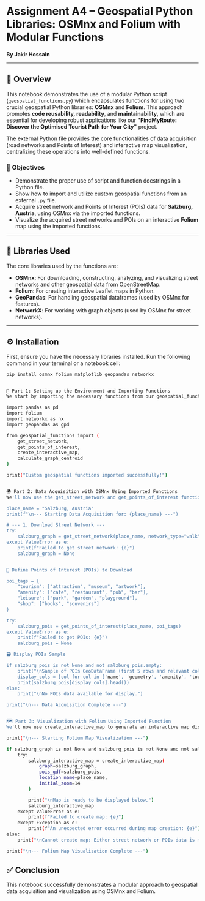 # Assignment A4 – Geospatial Python Libraries: OSMnx and Folium with Modular Functions  
**By Jakir Hossain**

---

## 📌 Overview

This notebook demonstrates the use of a modular Python script (`geospatial_functions.py`) which encapsulates functions for using two crucial geospatial Python libraries: **OSMnx** and **Folium**. This approach promotes **code reusability, readability**, and **maintainability**, which are essential for developing robust applications like our **"FindMyRoute: Discover the Optimised Tourist Path for Your City"** project.

The external Python file provides the core functionalities of data acquisition (road networks and Points of Interest) and interactive map visualization, centralizing these operations into well-defined functions.

### 🎯 Objectives

- Demonstrate the proper use of script and function docstrings in a Python file.
- Show how to import and utilize custom geospatial functions from an external `.py` file.
- Acquire street network and Points of Interest (POIs) data for **Salzburg, Austria**, using OSMnx via the imported functions.
- Visualize the acquired street networks and POIs on an interactive **Folium** map using the imported functions.

---

## 🧰 Libraries Used

The core libraries used by the functions are:

- **OSMnx**: For downloading, constructing, analyzing, and visualizing street networks and other geospatial data from OpenStreetMap.
- **Folium**: For creating interactive Leaflet maps in Python.
- **GeoPandas**: For handling geospatial dataframes (used by OSMnx for features).
- **NetworkX**: For working with graph objects (used by OSMnx for street networks).

---

## ⚙️ Installation

First, ensure you have the necessary libraries installed. Run the following command in your terminal or a notebook cell:

```bash
pip install osmnx folium matplotlib geopandas networkx


🧪 Part 1: Setting up the Environment and Importing Functions
We start by importing the necessary functions from our geospatial_functions.py script. Ensure that geospatial_functions.py is in the same directory as this notebook or accessible via your Python path.

import pandas as pd
import folium
import networkx as nx
import geopandas as gpd

from geospatial_functions import (
    get_street_network,
    get_points_of_interest,
    create_interactive_map,
    calculate_graph_centroid
)

print("Custom geospatial functions imported successfully!")


🌍 Part 2: Data Acquisition with OSMnx Using Imported Functions
We'll now use the get_street_network and get_points_of_interest functions to acquire data for Salzburg, Austria. This keeps our notebook clean and focuses on the workflow.

place_name = "Salzburg, Austria"
print(f"\n--- Starting Data Acquisition for: {place_name} ---")

# --- 1. Download Street Network ---
try:
    salzburg_graph = get_street_network(place_name, network_type="walk")
except ValueError as e:
    print(f"Failed to get street network: {e}")
    salzburg_graph = None


🧭 Define Points of Interest (POIs) to Download

poi_tags = {
    "tourism": ["attraction", "museum", "artwork"],
    "amenity": ["cafe", "restaurant", "pub", "bar"],
    "leisure": ["park", "garden", "playground"],
    "shop": ["books", "souvenirs"]
}

try:
    salzburg_pois = get_points_of_interest(place_name, poi_tags)
except ValueError as e:
    print(f"Failed to get POIs: {e}")
    salzburg_pois = None

🗃️ Display POIs Sample

if salzburg_pois is not None and not salzburg_pois.empty:
    print("\nSample of POIs GeoDataFrame (first 5 rows and relevant columns):")
    display_cols = [col for col in ['name', 'geometry', 'amenity', 'tourism', 'leisure', 'shop'] if col in salzburg_pois.columns]
    print(salzburg_pois[display_cols].head())
else:
    print("\nNo POIs data available for display.")

print("\n--- Data Acquisition Complete ---")


🗺️ Part 3: Visualization with Folium Using Imported Function
We'll now use create_interactive_map to generate an interactive map displaying the street network and categorized POIs.

print("\n--- Starting Folium Map Visualization ---")

if salzburg_graph is not None and salzburg_pois is not None and not salzburg_pois.empty:
    try:
        salzburg_interactive_map = create_interactive_map(
            graph=salzburg_graph,
            pois_gdf=salzburg_pois,
            location_name=place_name,
            initial_zoom=14
        )

        print("\nMap is ready to be displayed below.")
        salzburg_interactive_map
    except ValueError as e:
        print(f"Failed to create map: {e}")
    except Exception as e:
        print(f"An unexpected error occurred during map creation: {e}")
else:
    print("\nCannot create map: Either street network or POIs data is missing or empty.")

print("\n--- Folium Map Visualization Complete ---")
```

## ✅ Conclusion
This notebook successfully demonstrates a modular approach to geospatial data acquisition and visualization using OSMnx and Folium.

